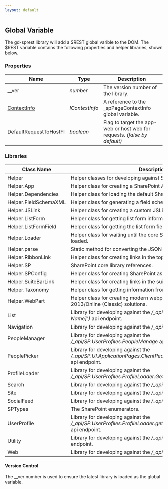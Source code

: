 ```yaml
---
layout: default
---
```

## Global Variable
The gd-sprest library will add a $REST global varible to the DOM. The $REST variable contains the following properties and helper libraries, shown below.

### Properties

| Name | Type | Description |
| --- | --- | --- |
| __ver | _number_ | The version number of the library. |
| [ContextInfo](/topics/context-info) | _IContextInfo_ | A reference to the _spPageContextInfo global variable. |
| DefaultRequestToHostFl | _boolean_ | Flag to target the app-web or host web for requests. _(false by default)_ |

### Libraries

| Class Name | Description |
| --- | --- |
| Helper | Helper classes for developing against SharePoint. |
| Helper.App | Helper class for creating a SharePoint Add-In. |
| Helper.Dependencies | Helper class for loading the default SharePoint core libraries. |
| Helper.FieldSchemaXML | Helper class for generating a field schema xml. |
| Helper.JSLink | Helper class for creating a custom JSLink solution. |
| Helper.ListForm | Helper class for getting list form information. |
| Helper.ListFormField | Helper class for getting the list form field information. |
| Helper.Loader | Helper class for waiting until the core SharePoint core libraries are loaded. |
| Helper.parse | Static method for converting the JSON string to object. |
| Helper.RibbonLink | Helper class for creating links in the top ribbon bar. |
| Helper.SP | SharePoint core library references. |
| Helper.SPConfig | Helper class for creating SharePoint assets. |
| Helper.SuiteBarLink | Helper class for creating links in the suite bar. |
| Helper.Taxonomy | Helper class for getting information from the taxonomy term store. |
| Helper.WebPart | Helper class for creating modern webparts in SharePoint 2013/Online (Classic) solutions. |
| List | Library for developing against the _/\_api/web/lists/getByTitle('[List Name]')_ api endpoint. |
| Navigation | Library for developing against the _/\_api/navigation_ api endpoint. |
| PeopleManager | Library for developing against the _/\_api/SP.UserProfiles.PeopleManage_ api endpoint. |
| PeoplePicker | Library for developing against the _/\_api/SP.UI.ApplicationPages.ClientPeoplePickerWebServiceInterface_ api endpoint. |
| ProfileLoader | Library for developing against the _/\_api/SP.UserProfiles.ProfileLoader.GetProfileLoader_ api endpoint. |
| Search | Library for developing against the _/\_api/search_ api endpoint. |
| Site | Library for developing against the _/\_api/site_ api endpoint. |
| SocialFeed | Library for developing against the _/\_api/social.feed_ api endpoint. |
| SPTypes | The SharePoint enumerators. |
| UserProfile | Library for developing against the _/\_api/SP.UserProfiles.ProfileLoader.getProfileLoader/getUserProfile_ api endpoint. |
| Utility | Library for developing against the _/\_api/SP.Utilities.Utility_ api endpoint. |
| Web | Library for developing against the _/\_api/web_ api endpoint. |

#### Version Control
The __ver number is used to ensure the latest library is loaded as the global variable.